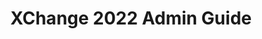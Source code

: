 ---
title: XChange 2022 Admin Guide
redirect_to: https://drive.google.com/file/d/1O1D8bpnu5iUVnQnimYTDL1kph7jQe26r/view?usp=sharing
redirect_from: 
  - /XChange22AdminGuide
  - /xchange22adminguide
---